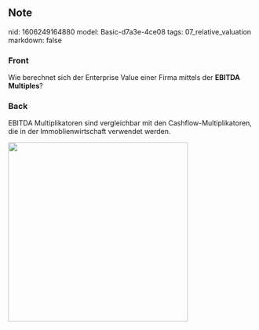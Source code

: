 ## Note
nid: 1606249164880
model: Basic-d7a3e-4ce08
tags: 07_relative_valuation
markdown: false

### Front
<p>Wie berechnet sich der Enterprise Value einer Firma mittels der
<b>EBITDA Multiples</b>?

### Back
<p>EBITDA Multiplikatoren sind vergleichbar mit den
Cashflow-Multiplikatoren, die in der Immoblienwirtschaft verwendet
werden.
<p><img src="1V2pfrhUaumqQNCzuCBK.png" style="width: 366px;">
